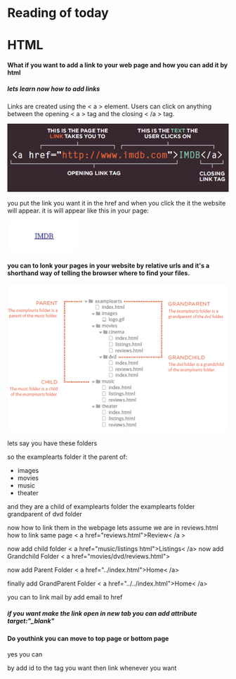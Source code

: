 # Reading of today

# HTML

#### What if you want to add a link to your web page and how you can add it by html

##### lets learn now how to add links

Links are created using the < a > element. Users can click on anything
between the opening < a > tag and the closing < /a > tag.

![link](images04/link.png)

you put the link you want it in the href and when you click the it the website will appear. 
it is will appear like this in your page:

![link1](images04/link1.png)

#### you can to lonk your pages in your website by relative urls and it's a shorthand way of telling the browser where to find your files.

![rel-link](images04/rel-link.png)

lets say you have these folders

so the examplearts folder it the parent of:
* images
* movies
* music
* theater 

and they are a child of examplearts folder
the examplearts folder grandparent of dvd folder

now how to link them in the webpage
lets assume we are in reviews.html how to link same page < a href="reviews.html">Review< /a >

now add child folder < a href="music/listings html">Listings< /a>
 now add Grandchild Folder < a href="movies/dvd/reviews.html">

 now add Parent Folder < a href="../index.html">Home< /a>

 finally add GrandParent Folder < a href="../../index.html">Home< /a>

 you can to link mail by add email to href

 ##### if you want make the link open in new tab you can add attribute  target:"_blank"


 #### Do youthink you can move to top page or bottom page 

 yes you can 

 by add id to the tag you want then link whenever you want <a href="#add thte id here">